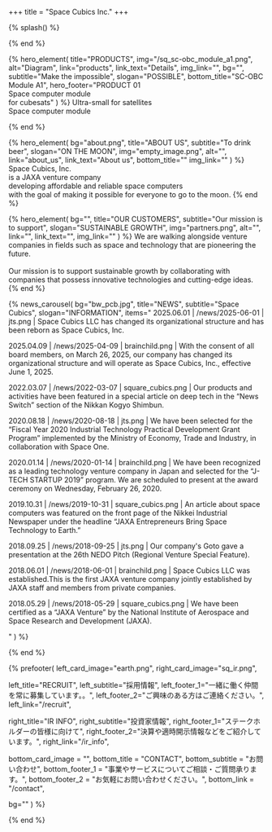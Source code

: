 +++
title = "Space Cubics Inc."
+++

{% splash() %}
<!--display element -->
{% end %}

{% hero_element(
  title="PRODUCTS",
  img="/sq_sc-obc_module_a1.png",
  alt="Diagram",
  link="products",
  link_text="Details",
  img_link="",
  bg="",
  subtitle="Make the impossible",
  slogan="POSSIBLE",
  bottom_title="SC-OBC Module A1",
  hero_footer="PRODUCT 01 <br> Space computer module <br> for cubesats"
) %}
Ultra-small for satellites
<br>
Space computer module

{% end %}

{% hero_element(
  bg="about.png",
  title="ABOUT US",
  subtitle="To drink beer",
  slogan="ON THE MOON",
  img="empty_image.png",
  alt="",
  link="about_us",
  link_text="About us",
  bottom_title=""
  img_link=""
) %}
Space Cubics, Inc.
<br>is a JAXA venture company
<br>developing affordable and reliable space computers
<br>with the goal of making it possible for everyone to go to the moon.
{% end %}

{% hero_element(
  bg="",
  title="OUR CUSTOMERS",
  subtitle="Our mission is to support",
  slogan="SUSTAINABLE GROWTH",
  img="partners.png",
  alt="",
  link="",
  link_text="",
  img_link=""
) %}
We are walking alongside venture companies in fields such as space and technology that are pioneering the future.
<br><br>
Our mission is to support sustainable growth by collaborating with companies that possess innovative technologies and cutting-edge ideas.
{% end %}

{% news_carousel(
  bg="bw_pcb.jpg",
  title="NEWS",
  subtitle="Space Cubics",
  slogan="INFORMATION",
  items="
2025.06.01 | /news/2025-06-01 | jts.png | Space Cubics LLC has changed its organizational structure and has been reborn as Space Cubics, Inc. 

2025.04.09 | /news/2025-04-09 | brainchild.png | With the consent of all board members, on March 26, 2025, our company has changed its organizational structure and will operate as Space Cubics, Inc., effective June 1, 2025.

2022.03.07 | /news/2022-03-07 | square_cubics.png | Our products and activities have been featured in a special article on deep tech in the “News Switch” section of the Nikkan Kogyo Shimbun.

2020.08.18 | /news/2020-08-18 | jts.png | We have been selected for the “Fiscal Year 2020 Industrial Technology Practical Development Grant Program” implemented by the Ministry of Economy, Trade and Industry, in collaboration with Space One.

2020.01.14 | /news/2020-01-14 | brainchild.png | We have been recognized as a leading technology venture company in Japan and selected for the “J-TECH STARTUP 2019” program. We are scheduled to present at the award ceremony on Wednesday, February 26, 2020.

2019.10.31 | /news/2019-10-31 | square_cubics.png | An article about space computers was featured on the front page of the Nikkei Industrial Newspaper under the headline “JAXA Entrepreneurs Bring Space Technology to Earth.”
    
2018.09.25 | /news/2018-09-25 | jts.png | Our company's Goto gave a presentation at the 26th NEDO Pitch (Regional Venture Special Feature).  

2018.06.01 | /news/2018-06-01 | brainchild.png | Space Cubics LLC was established.This is the first JAXA venture company jointly established by JAXA staff and members from private companies. 

2018.05.29 | /news/2018-05-29 | square_cubics.png | We have been certified as a “JAXA Venture” by the National Institute of Aerospace and Space Research and Development (JAXA).

  "
) %}
<!--display element -->
{% end %}

{% prefooter(
  left_card_image="earth.png", 
  right_card_image="sq_ir.png",

 left_title="RECRUIT",
  left_subtitle="採用情報",
  left_footer_1="一緒に働く仲間を常に募集しています。。",
  left_footer_2="ご興味のある方はご連絡ください。",
  left_link="/recruit",

  right_title="IR INFO",
  right_subtitle="投資家情報",
  right_footer_1="ステークホルダーの皆様に向けて",
  right_footer_2="決算や適時開示情報などをご紹介しています。",
  right_link="/ir_info",

  bottom_card_image = "<!--display element -->",
  bottom_title = "CONTACT",
  bottom_subtitle = "お問い合わせ",
  bottom_footer_1 = "事業やサービスについてご相談・ご質問承ります。",
  bottom_footer_2 = "お気軽にお問い合わせください。",
  bottom_link = "/contact", 

  bg=""
) %}
<!--display element -->
{% end %}

